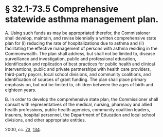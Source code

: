 # § 32.1-73.5 Comprehensive statewide asthma management plan.

<p>A. Using such funds as may be appropriated therefor, the Commissioner shall develop, maintain, and revise biennially a written comprehensive state plan for (i) reducing the rate of hospitalizations due to asthma and (ii) facilitating the effective management of persons with asthma residing in the Commonwealth. The plan shall address, but shall not be limited to, disease surveillance and investigation, public and professional education, identification and replication of best practices for public health and clinical interventions, public and private partnerships with health care providers, third-party payors, local school divisions, and community coalitions, and identification of sources of grant funding. The plan shall place primary emphasis on, but not be limited to, children between the ages of birth and eighteen years.</p><p>B. In order to develop the comprehensive state plan, the Commissioner shall consult with representatives of the medical, nursing, pharmacy and allied health professions, public health agencies, community coalition leaders, insurers, hospital personnel, the Department of Education and local school divisions, and other appropriate entities.</p><p>2000, cc. <a href='http://lis.virginia.gov/cgi-bin/legp604.exe?001+ful+CHAP0073'>73</a>, <a href='http://lis.virginia.gov/cgi-bin/legp604.exe?001+ful+CHAP0134'>134</a>.</p>